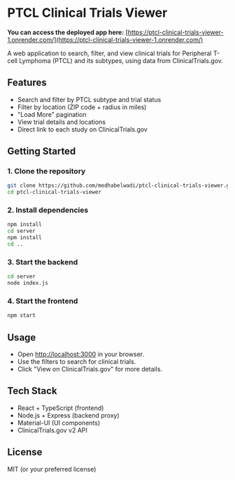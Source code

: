 # PTCL Clinical Trials Viewer

**You can access the deployed app here:** [https://ptcl-clinical-trials-viewer-1.onrender.com/](https://ptcl-clinical-trials-viewer-1.onrender.com/)

A web application to search, filter, and view clinical trials for Peripheral T-cell Lymphoma (PTCL) and its subtypes, using data from ClinicalTrials.gov.

## Features

- Search and filter by PTCL subtype and trial status
- Filter by location (ZIP code + radius in miles)
- "Load More" pagination
- View trial details and locations
- Direct link to each study on ClinicalTrials.gov

## Getting Started

### 1. Clone the repository
```sh
git clone https://github.com/medhabelwadi/ptcl-clinical-trials-viewer.git
cd ptcl-clinical-trials-viewer
```

### 2. Install dependencies
```sh
npm install
cd server
npm install
cd ..
```

### 3. Start the backend
```sh
cd server
node index.js
```

### 4. Start the frontend
```sh
npm start
```

## Usage

- Open [http://localhost:3000](http://localhost:3000) in your browser.
- Use the filters to search for clinical trials.
- Click "View on ClinicalTrials.gov" for more details.

## Tech Stack

- React + TypeScript (frontend)
- Node.js + Express (backend proxy)
- Material-UI (UI components)
- ClinicalTrials.gov v2 API

## License

MIT (or your preferred license)

